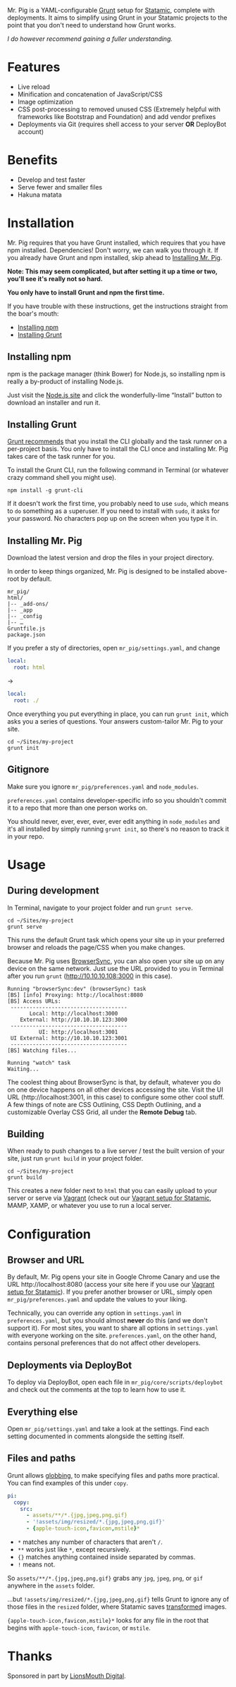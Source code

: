 Mr. Pig is a YAML-configurable [Grunt][grunt] setup for [Statamic][statamic], complete with
deployments. It aims to simplify using Grunt in your Statamic projects to the point that you don't
need to understand how Grunt works.

*I do however recommend gaining a fuller understanding.*




# Features
- Live reload
- Minification and concatenation of JavaScript/CSS
- Image optimization
- CSS post-processing to removed unused CSS (Extremely helpful with frameworks like Bootstrap and
  Foundation) and add vendor prefixes
- Deployments via Git (requires shell access to your server **OR** DeployBot account)




# Benefits
- Develop and test faster
- Serve fewer and smaller files
- Hakuna matata




# Installation
Mr. Pig requires that you have Grunt installed, which requires that you have npm installed.
Dependencies! Don't worry, we can walk you through it. If you already have Grunt and npm installed,
skip ahead to [Installing Mr. Pig](#installing-mr-pig).

**Note: This may seem complicated, but after setting it up a time or two, you'll see it's really not
so hard.**

**You only have to install Grunt and npm the first time.**

If you have trouble with these instructions, get the instructions straight from the boar's mouth:

- [Installing npm][npm-installation]
- [Installing Grunt][grunt-getting-started]


## Installing npm
npm is the package manager (think Bower) for Node.js, so installing npm is really a by-product of
installing Node.js.

Just visit the [Node.js site][node] and click the wonderfully-lime “Install” button to
download an installer and run it.


## Installing Grunt
[Grunt recommends][grunt-getting-started] that you install the CLI globally and the task runner on a
per-project basis. You only have to install the CLI once and installing Mr. Pig takes care of the
task runner for you.

To install the Grunt CLI, run the following command in Terminal (or whatever crazy command shell you
might use).

```
npm install -g grunt-cli
```

If it doesn't work the first time, you probably need to use `sudo`, which means to `do` something as
a `s`uper`u`ser. If you need to install with `sudo`, it asks for your password. No characters pop
up on the screen when you type it in.

## Installing Mr. Pig
Download the latest version and drop the files in your project directory.

<aside>
In order to keep things organized, Mr. Pig is designed to be installed above-root by default.

```language-files
mr_pig/
html/
|-- _add-ons/
|-- _app
|-- _config
|-- …
Gruntfile.js
package.json
```

If you prefer a sty of directories, open `mr_pig/settings.yaml`, and change

```yaml
local:
  root: html
```

->

```yaml
local:
  root: ./
```
</aside>

Once everything you put everything in place, you can run `grunt init`, which asks you a series of
questions. Your answers custom-tailor Mr. Pig to your site.

```shell
cd ~/Sites/my-project
grunt init
```


## Gitignore
Make sure you ignore `mr_pig/preferences.yaml` and `node_modules`.

`preferences.yaml` contains developer-specific info so you shouldn't commit it to a repo that more
than one person works on.

You should never, ever, ever, ever, ever edit anything in `node_modules` and it's all installed by
simply running `grunt init`, so there's no reason to track it in your repo.




# Usage
## During development
In Terminal, navigate to your project folder and run `grunt serve`.

```shell
cd ~/Sites/my-project
grunt serve
```

This runs the default Grunt task which opens your site up in your preferred browser and reloads the
page/CSS when you make changes.

Because Mr. Pig uses [BrowserSync][browsersync], you can also open your site up on any device on the
same network. Just use the URL provided to you in Terminal after you run `grunt`
(http://10.10.10.108:3000 in this case).

```shell
Running "browserSync:dev" (browserSync) task
[BS] [info] Proxying: http://localhost:8080
[BS] Access URLs:
 -------------------------------------
       Local: http://localhost:3000
    External: http://10.10.10.123:3000
 -------------------------------------
          UI: http://localhost:3001
 UI External: http://10.10.10.123:3001
 -------------------------------------
[BS] Watching files...

Running "watch" task
Waiting...
```

The coolest thing about BrowserSync is that, by default, whatever you do on one device happens on
all other devices accessing the site. Visit the UI URL (http://localhost:3001, in this case) to
configure some other cool stuff. A few things of note are CSS Outlining, CSS Depth Outlining, and a
customizable Overlay CSS Grid, all under the **Remote Debug** tab.

## Building
When ready to push changes to a live server / test the built version of your site, just run
`grunt build` in your project folder.

```shell
cd ~/Sites/my-project
grunt build
```

This creates a new folder next to `html` that you can easily upload to your server or serve via
[Vagrant][vagrant] (check out our [Vagrant setup for Statamic][vagrant-statamic], MAMP, XAMP, or
whatever you use to run a local server.




# Configuration
## Browser and URL
By default, Mr. Pig opens your site in Google Chrome Canary and use the URL
http://localhost:8080 (access your site here if you use our
[Vagrant setup for Statamic][vagrant-statamic]). If you prefer another browser or URL, simply open
`mr_pig/preferences.yaml` and update the values to your liking.

Technically, you can override any option in `settings.yaml` in `preferences.yaml`, but you should
almost **never** do this (and we don't support it). For most sites, you want to share all options in
`settings.yaml` with everyone working on the site. `preferences.yaml`, on the other hand, contains
personal preferences that do not affect other developers.


## Deployments via DeployBot
To deploy via DeployBot, open each file in `mr_pig/core/scripts/deploybot` and check out the
comments at the top to learn how to use it.


## Everything else
Open `mr_pig/settings.yaml` and take a look at the settings. Find each setting documented in
comments alongside the setting itself.


## Files and paths
Grunt allows [globbing][grunt-globbing], to make specifying files and paths more practical. You can
find examples of this under `copy`.

```yaml
pi:
  copy:
    src:
      - assets/**/*.{jpg,jpeg,png,gif}
      - '!assets/img/resized/*.{jpg,jpeg,png,gif}'
      - {apple-touch-icon,favicon,mstile}*
```

- `*` matches any number of characters that aren't `/`.
- `**` works just like `*`, except recursively.
- `{}` matches anything contained inside separated by commas.
- `!` means not.

So `assets/**/*.{jpg,jpeg,png,gif}` grabs any `jpg`, `jpeg`, `png`, or `gif` anywhere in the
`assets` folder.

…but `!assets/img/resized/*.{jpg,jpeg,png,gif}` tells Grunt to ignore any of those files in the
`resized` folder, where Statamic saves
[transformed][statamic-transform] images.

`{apple-touch-icon,favicon,mstile}*` looks for any file in the root that begins with
`apple-touch-icon`, `favicon`, or `mstile`.




# Thanks
Sponsored in part by [LionsMouth Digital][lmd].




[browsersync]: http://www.browsersync.io/
[docs]: mr_pig/DOCS.md
[grunt]: http://gruntjs.com/
[grunt-getting-started]: http://gruntjs.com/getting-started
[grunt-globbing]: http://gruntjs.com/configuring-tasks#globbing-patterns
[lmd]: http://lionsmouthdigital.com
[node]: http://nodejs.org/
[npm-installation]: https://docs.npmjs.com/getting-started/installing-node
[statamic]: http://statamic.com/
[statamic-transform]: http://statamic.com/learn/documentation/tags/transform
[vagrant]: https://www.vagrantup.com/
[vagrant-statamic]: https://github.com/thefriendlybeasts/vagrant-statamic
